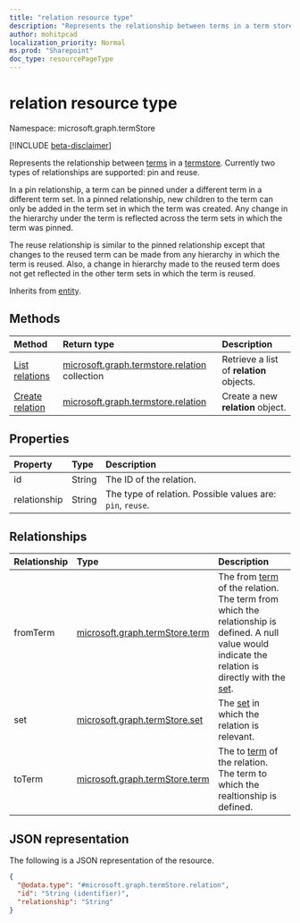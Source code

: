 ```yaml
---
title: "relation resource type"
description: "Represents the relationship between terms in a term store."
author: mohitpcad
localization_priority: Normal
ms.prod: "Sharepoint"
doc_type: resourcePageType
---
```


# relation resource type

Namespace: microsoft.graph.termStore

[!INCLUDE [beta-disclaimer](../../includes/beta-disclaimer.md)]

Represents the relationship between [terms](../resources/termstore-term.md) in a [termstore]. Currently two types of relationships are supported: pin and reuse. 

In a pin relationship, a term can be pinned under a different term in a different term set. In a pinned relationship, new children to the term can only be added in the term set in which the term was created. Any change in the hierarchy under the term is reflected across the term sets in which the term was pinned. 

The reuse relationship is similar to the pinned relationship except that changes to the reused term can be made from any hierarchy in which the term is reused. Also, a change in hierarchy made to the reused term does not get reflected in the other term sets in which the term is reused.

Inherits from [entity](../resources/entity.md).

## Methods
|Method|Return type|Description|
|:---|:---|:---|
|[List relations](../api/termstore-term-list-relations.md)|[microsoft.graph.termstore.relation](../resources/termstore-relation.md) collection|Retrieve a list of **relation** objects.|
|[Create relation](../api/termstore-relation-post.md)|[microsoft.graph.termstore.relation](../resources/termstore-relation.md)|Create a new **relation** object.|


## Properties
|Property|Type|Description|
|:---|:---|:---|
|id|String|The ID of the relation.|
|relationship|String|The type of relation. Possible values are: `pin`, `reuse`.|

## Relationships
|Relationship|Type|Description|
|:---|:---|:---|
|fromTerm|[microsoft.graph.termStore.term](../resources/termstore-term.md)|The from [term] of the relation. The term from which the relationship is defined. A null value would indicate the relation is directly with the [set]. |
|set|[microsoft.graph.termStore.set](../resources/termstore-set.md)|The [set] in which the relation is relevant.|
|toTerm|[microsoft.graph.termStore.term](../resources/termstore-term.md)|The to [term] of the relation. The term to which the realtionship is defined.|

## JSON representation
The following is a JSON representation of the resource.
<!-- {
  "blockType": "resource",
  "keyProperty": "id",
  "@odata.type": "microsoft.graph.termStore.relation",
  "baseType": "microsoft.graph.entity",
  "openType": false
}
-->
``` json
{
  "@odata.type": "#microsoft.graph.termStore.relation",
  "id": "String (identifier)",
  "relationship": "String"
}
```

[microsoft.graph.termStore.term]: termstore-term.md
[microsoft.graph.termStore.set]: termstore-set.md
[microsoft.graph.termStore.relations]: termstore-relation.md
[microsoft.graph.termStore.relation]: termstore-relation.md
[termstore]: ../resources/termstore-store.md
[term]: ../resources/termstore-term.md
[set]: ../resources/termstore-set.md

<!--
{
  "type": "#page.annotation",
  "description": "TermRelation is the entity for mapping relations between different terms",
  "keywords": "termRelation,facet,resource",
  "section": "documentation",
  "tocPath": "TermRelation",
  "tocBookmarks": {
    "Resources/termStore.relation": "#"
  },
  "suppressions": []
}
-->
